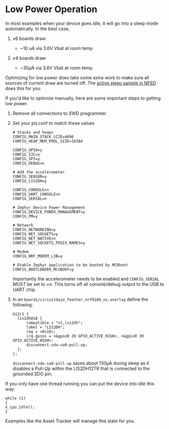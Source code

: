 # Low Power Operation

In most examples when your device goes idle, it will go into a sleep mode
automatically. In the best case,

1. v6 boards draw:

   - ~10 uA via 3.6V Vbat at room temp

2. v4 boards draw:

   - ~30µA via 3.6V Vbat at room temp.

Optimizing for low power does take some extra work to make sure all sources of
current draw are turned off. The
[active sleep sample in NFED](https://github.com/circuitdojo/nrf9160-feather-examples-and-drivers/tree/v1.9.x/samples/active_sleep)
does this for you.

If you'd like to optimize manually, here are some important steps to getting low
power.

1. Remove all connections to SWD programmer
2. Set your prj.conf to match these values

   ```
   # Stacks and heaps
   CONFIG_MAIN_STACK_SIZE=4096
   CONFIG_HEAP_MEM_POOL_SIZE=16384

   CONFIG_GPIO=y
   CONFIG_I2C=y
   CONFIG_SPI=y
   CONFIG_DEBUG=n

   # Add the accelerometer
   CONFIG_SENSOR=y
   CONFIG_LIS2DH=y

   CONFIG_CONSOLE=n
   CONFIG_UART_CONSOLE=n
   CONFIG_SERIAL=n

   # Zephyr Device Power Management
   CONFIG_DEVICE_POWER_MANAGEMENT=y
   CONFIG_PM=y

   # Network
   CONFIG_NETWORKING=y
   CONFIG_NET_SOCKETS=y
   CONFIG_NET_NATIVE=n
   CONFIG_NET_SOCKETS_POSIX_NAMES=y

   # Modem
   CONFIG_NRF_MODEM_LIB=y

   # Enable Zephyr application to be booted by MCUboot
   CONFIG_BOOTLOADER_MCUBOOT=y
   ```

   Importantly the accelerometer needs to be enabled and `CONFIG_SERIAL` _MUST_
   be set to =n. This turns off all console/debug output to the USB to UART
   chip.

3. In an `boards/circuitdojo_feather_nrf9160_ns.overlay` define the following:

   ```
   &i2c1 {
     lis2dh@18 {
         compatible = "st,lis2dh";
         label = "LIS2DH";
         reg = <0x18>;
         irq-gpios = <&gpio0 29 GPIO_ACTIVE_HIGH>, <&gpio0 30 GPIO_ACTIVE_HIGH>;
         disconnect-sdo-sa0-pull-up;
     };
   };
   ```

   `disconnect-sdo-sa0-pull-up` saves about 130µA during sleep as it disables a
   Pull-Up within the LIS2DH12TR that is connected to the grounded SDO pin.

If you only have one thread running you can put the device into idle this way:

```
while (1)
{
k_cpu_idle();
}
```

Examples like the Asset Tracker will manage this state for you.
